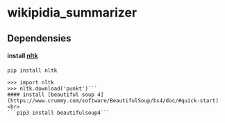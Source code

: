 # wikipidia_summarizer

## Dependensies
#### install [nltk](https://www.nltk.org/)
```pip install nltk```
<br>
```$ python
>>> import nltk
>>> nltk.download('punkt')```
#### install [beautiful soup 4](https://www.crummy.com/software/BeautifulSoup/bs4/doc/#quick-start) <br>
```pip3 install beautifulsoup4```
